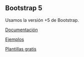 ## Bootstrap 5

Usamos la versión +5 de Bootstrap.

[Documentación](https://getbootstrap.com/docs/5.3/getting-started)

[Ejemplos](https://getbootstrap.com/docs/5.3/examples/)

[Plantillas gratis](https://bootswatch.com/)